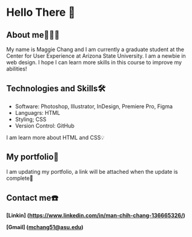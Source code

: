 # Hello There 👋

## About me🙋🏻‍♀️ 

My name is Maggie Chang and I am currently a graduate student at the Center for User Experience at Arizona State University. I am a newbie in web design. I hope I can learn more skills in this course to improve my abilities!


## Technologies and Skills🛠️

* Software: Photoshop, Illustrator, InDesign, Premiere Pro, Figma
* Languagrs: HTML
* Styling; CSS
* Version Control: GitHub

I am learn more about HTML and CSS💡

## My portfolio💼

I am updating my portfolio, a link will be attached when the update is complete🔗

## Contact me☎️

**[Linkin] (https://www.linkedin.com/in/man-chih-chang-136665326/)**

**[Gmail] (mchang51@asu.edu)**
